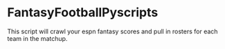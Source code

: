 # FantasyFootballPyscripts
This script will crawl your espn fantasy scores and pull in rosters for each team in the matchup.
